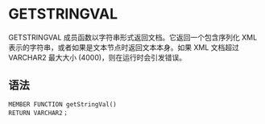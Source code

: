 GETSTRINGVAL 
=================================

GETSTRINGVAL 成员函数以字符串形式返回文档。它返回一个包含序列化 XML 表示的字符串，或者如果是文本节点时返回文本本身。如果 XML 文档超过 VARCHAR2 最大大小 (4000)，则在运行时会引发错误。

语法 
-----------------------

```unknow
MEMBER FUNCTION getStringVal()
RETURN VARCHAR2；
```


